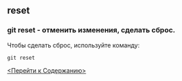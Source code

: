 ## reset

### **git reset** - отменить изменения, сделать сброс.


Чтобы сделать сброс, используйте команду:
```bash=
git reset
```

[<Перейти к Содержанию>](./readme.md)